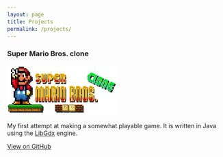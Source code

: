 ```yaml
---
layout: page
title: Projects
permalink: /projects/
---
```


### Super Mario Bros. clone 
![Super Mario Bros. clone logo](/images/projects/mario-game.png)

My first attempt at making a somewhat playable game.
It is written in Java using the [LibGdx](http://libgdx.badlogicgames.com/) engine.

[View on GitHub](https://github.com/ArjanFrans/mario-game)
